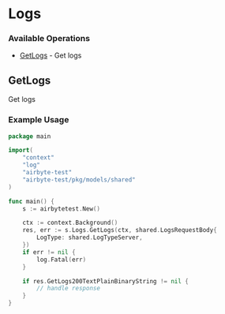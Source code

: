 # Logs

### Available Operations

* [GetLogs](#getlogs) - Get logs

## GetLogs

Get logs

### Example Usage

```go
package main

import(
	"context"
	"log"
	"airbyte-test"
	"airbyte-test/pkg/models/shared"
)

func main() {
    s := airbytetest.New()

    ctx := context.Background()
    res, err := s.Logs.GetLogs(ctx, shared.LogsRequestBody{
        LogType: shared.LogTypeServer,
    })
    if err != nil {
        log.Fatal(err)
    }

    if res.GetLogs200TextPlainBinaryString != nil {
        // handle response
    }
}
```
